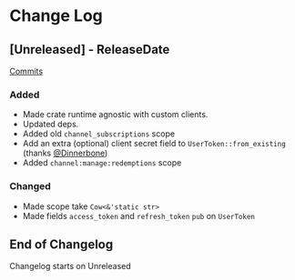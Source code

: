 # Change Log

<!-- next-header -->

## [Unreleased] - ReleaseDate

[Commits](https://github.com/Emilgardis/twitch_oauth2/compare/49a083ceda6768cc52a1f8f1714bb7f942f24c01...Unreleased)

### Added

* Made crate runtime agnostic with custom clients.
* Updated deps.
* Added old `channel_subscriptions` scope
* Add an extra (optional) client secret field to `UserToken::from_existing` (thanks [@Dinnerbone](https://github.com/Dinnerbone))
* Added `channel:manage:redemptions` scope

### Changed

* Made scope take `Cow<&'static str>`
* Made fields `access_token` and `refresh_token` `pub` on `UserToken`

## End of Changelog 

Changelog starts on Unreleased